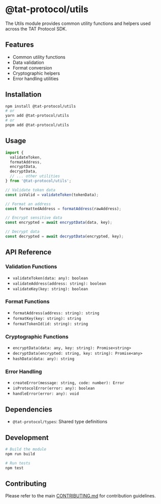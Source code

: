# @tat-protocol/utils

The Utils module provides common utility functions and helpers used across the TAT Protocol SDK.

## Features

- Common utility functions
- Data validation
- Format conversion
- Cryptographic helpers
- Error handling utilities

## Installation

```bash
npm install @tat-protocol/utils
# or
yarn add @tat-protocol/utils
# or
pnpm add @tat-protocol/utils
```

## Usage

```typescript
import { 
  validateToken,
  formatAddress,
  encryptData,
  decryptData,
  // ... other utilities
} from '@tat-protocol/utils';

// Validate token data
const isValid = validateToken(tokenData);

// Format an address
const formattedAddress = formatAddress(rawAddress);

// Encrypt sensitive data
const encrypted = await encryptData(data, key);

// Decrypt data
const decrypted = await decryptData(encrypted, key);
```

## API Reference

### Validation Functions

- `validateToken(data: any): boolean`
- `validateAddress(address: string): boolean`
- `validateKey(key: string): boolean`

### Format Functions

- `formatAddress(address: string): string`
- `formatKey(key: string): string`
- `formatTokenId(id: string): string`

### Cryptographic Functions

- `encryptData(data: any, key: string): Promise<string>`
- `decryptData(encrypted: string, key: string): Promise<any>`
- `hashData(data: any): string`

### Error Handling

- `createError(message: string, code: number): Error`
- `isProtocolError(error: any): boolean`
- `handleError(error: any): void`

## Dependencies

- `@tat-protocol/types`: Shared type definitions

## Development

```bash
# Build the module
npm run build

# Run tests
npm test
```

## Contributing

Please refer to the main [CONTRIBUTING.md](../../CONTRIBUTING.md) for contribution guidelines. 